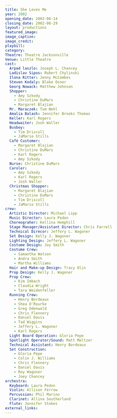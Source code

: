 ```yaml
---
title: She Loves Me
year: 2002
opening_date: 2002-06-14
closing_date: 2002-06-29
layout: productions
featured_image: 
image_caption:
image_credit:
playbill: 
category: 
Theatre: Theatre Jacksonville
Venue: Little Theatre
cast:
  Arpad laszlo: Joseph L. Chancey
  Ladislav Sipos: Robert Chylinski
  Ilona Ritter: Jenny McCombes
  Steven Kodaly: Blake Osner
  Georg Nowack: Matthew Johnson
  Shopper: 
    - Amy Szkody
    - Christine DuMars
    - Margaret Blajian
  Mr. Maraczek: Tom Nehl
  Amalia Balash: Jennifer Brooks Thomas
  Keller: Karl Rogers
  Headwaiter: Josh Waller
  Busboy:
    - Tim Driscoll
    - JaMario Stills
  Café Customer:
    - Margaret Blajian
    - Christine DuMars
    - Karl Rogers
    - Amy Szkody
  Nurse: Christine DuMars
  Caroler:
    - Amy Szkody
    - Karl Rogers
    - Josh Waller
  Christmas Shopper:
    - Margaret Blajian
    - Christine DuMars
    - Tim Driscoll
    - JaMario Stills
crew:
  Artistic Director: Michael Lipp
  Music Director: Laura Pedon
  Choreograher: Kellina Hemphill
  Stage Manager/Assistant Director: Chris Farrell
  Technical Direcor: Jeffery L. Wagoner
  Set Design: Kelly J. Wagoner
  Lighting Design: Jeffery L. Wagoner
  Costume Design: Joy Smith
  Costume Crew:
    - Samantha Watson
    - Andra Smith
    - Martha Williams
  Hair and Make-up Design: Tracy Olin
  Prop Design: Kelly J. Wagoner
  Prop Crew:
    - Kim Imbach
    - Claudia Wright
    - Tara Weidenfeller
  Running Crew:
    - Henry Bordeaux
    - Shea O'Rourke
    - Greg Odenwald
    - Chris Flennery
    - Daniel Davis
    - Tad Wiggins
    - Jeffery L. Wagoner
    - Karl Rogers
  Light Board Operation: Gloria Pepe
  Spotlight Operator/Sound: Matt Meltzer
  Technical Assistant: Henry Bordeaux
  Set Construction:
    - Gloria Pepe
    - Colin J. Williams
    - Chris Flennery
    - Daniel Davis
    - Roy Wagoner
    - Joey Chancey
orchestra:
  Keyboard: Laura Pedon
  Violin: Allison Ferrow
  Percussion: Phil Marino
  Clarinet: Allina Southerland
  Flute: Jennifer Stokes
external_links:
---
```

